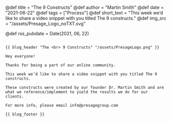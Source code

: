 @def title = "The 9 Constructs"
@def author = "Martin Smith"
@def date = "2021-06-22"
@def tags = ["Process"]
@def short_text = "This week we’d like to share a video snippet with you titled The 9 constructs."
@def img_src = "/assets/Presage_Logo_noTXT.svg"

@def rss_pubdate = Date(2021, 06, 22)

~~~

{{ blog_header "The <br> 9 Constructs" "/assets/PresageLogo.png" }}

Hey everyone!

Thanks for being a part of our online community.

This week we’d like to share a video snippet with you titled The 9 constructs.

These constructs were created by our founder Dr. Martin Smith and are what we reference/implement to yield the results we do for our clients.

For more info, please email info@presagegroup.com

{{ blog_footer }}

~~~